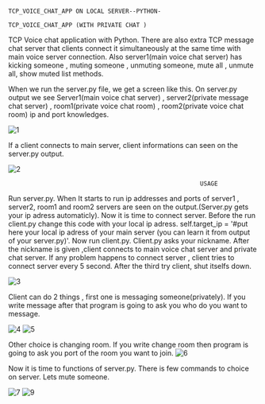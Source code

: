                                                           TCP_VOICE_CHAT_APP ON LOCAL SERVER--PYTHON-
                                                          TCP_VOICE_CHAT_APP (WITH PRIVATE CHAT )

TCP Voice chat application  with Python. There are also extra TCP message chat server that clients connect it simultaneously at the same time with main voice server connection. Also server1(main voice chat server) has 
kicking someone , muting someone , unmuting someone, mute all , unmute all, show muted list methods. 

When we run the server.py file, we get a screen like this. On server.py output we see Server1(main voice chat server) , server2(private message chat server) , room1(private voice chat room) , room2(private voice chat room) ip and port knowledges. 

![1](https://github.com/emrearat1/TCP_VOICE_CHAT_APP--PYTHON-/assets/69716092/6759b529-23b0-4bff-892d-d081871ffbf4)

If a client connects to main server, client informations can seen  on the server.py output.

![2](https://github.com/emrearat1/TCP_VOICE_CHAT_APP--PYTHON-/assets/69716092/2d4e97b7-3a83-47cf-acad-643c127ea829)


                                                          USAGE
Run server.py. When It starts to run ip addresses and ports of server1 , server2, room1 and room2 servers are seen on the output.(Server.py gets your ip adress automaticly). 
Now it is time to connect server. Before the run client.py change this code with your local ip adress. self.target_ip = '#put here your local ip adress of your main server (you can learn it from output of your server.py)'. Now run client.py. Client.py asks your nickname. After the nickname is given ,client connects to main voice chat server and  private chat server. If any problem happens to connect server , client tries to connect server every 5 second. After the third try client, shut itselfs down.
                                                          
![3](https://github.com/emrearat1/TCP_VOICE_CHAT_APP--PYTHON-/assets/69716092/a729d82f-02c5-466a-8402-83ee1e8aad01)

Client can do 2 things , first one is messaging someone(privately). If you write message after that program is going to ask you who do you want to message.

![4](https://github.com/emrearat1/TCP_VOICE_CHAT_APP--PYTHON-/assets/69716092/463ed047-4290-4a81-a476-d6591fc843f0)
![5](https://github.com/emrearat1/TCP_VOICE_CHAT_APP--PYTHON-/assets/69716092/5208ba6b-0811-423e-a7cb-987f8fc5a81e)

Other choice is changing room. If you write change room then program is going to ask you port of the room you want to join.
![6](https://github.com/emrearat1/TCP_VOICE_CHAT_APP--PYTHON-/assets/69716092/1d041d99-b2c0-44b1-873e-9012233f92c3)

Now it is time to functions of server.py. There is few commands to choice on server. Lets mute someone.

![7](https://github.com/emrearat1/TCP_VOICE_CHAT_APP--PYTHON-/assets/69716092/4996ce94-2f8a-4ae4-9526-b2d2268f3765)
![9](https://github.com/emrearat1/TCP_VOICE_CHAT_APP--PYTHON-/assets/69716092/0a08d8ad-faca-4445-8bc6-9138c1bbacc4)

